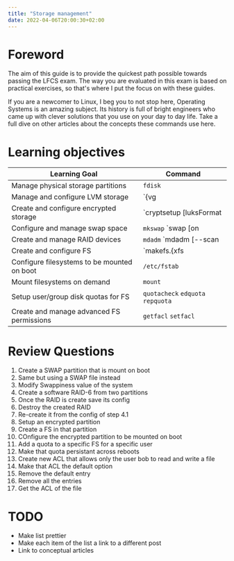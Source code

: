 ```yaml
---
title: "Storage management"
date: 2022-04-06T20:00:30+02:00
---
```


# Foreword

The aim of this guide is to provide the quickest path possible towards passing the LFCS exam.
The way you are evaluated in this exam is based on practical exercises, so that's where I put the
focus on with these guides.

If you are a newcomer to Linux, I beg you to not stop here, Operating Systems is an amazing subject.
Its history is full of bright engineers who came up with clever solutions that you use on your day to day life. Take a full dive on other articles about the concepts these commands use here.

# Learning objectives

|               Learning Goal                 |               Command                        |
| ------------------------------------------- | -------------------------------------------- |
| Manage physical storage partitions          | `fdisk`                                      |
| Manage and configure LVM storage            | `{vg|pv|lv}create` `{pv|lv}resize`           |
| Create and configure encrypted storage      | `cryptsetup [luksFormat|luksOpen|luksClose]` |
| Configure and manage swap space             | `mkswap` `swap [on|off]` `/etc/sysctl.conf`  |
| Create and manage RAID devices              | `mdadm` `mdadm [--scan|--assemble]`          |
| Create and configure FS                     | `makefs.{xfs|ext4}`                          |
| Configure filesystems to be mounted on boot | `/etc/fstab`                                 |   
| Mount filesystems on demand                 | `mount`                                      |
| Setup user/group disk quotas for FS         | `quotacheck` `edquota` `repquota`            |
| Create and manage advanced FS permissions   | `getfacl` `setfacl`                          |


# Review Questions

1. Create a SWAP partition that is mount on boot
2. Same but using a SWAP file instead
3. Modify Swappiness value of the system
4. Create a software RAID-6 from two partitions
  1. Once the RAID is create save its config
  2. Destroy the created RAID
  3. Re-create it from the config of step 4.1
5. Setup an encrypted partition
  1. Create a FS in that partition
  2. COnfigure the encrypted partition to be mounted on boot
6. Add a quota to a specific FS for a specific user
  1. Make that quota persistant across reboots
7. Create new ACL that allows only the user bob to read and write a file
  1. Make that ACL the default option
  2. Remove the default entry
  3. Remove all the entries
  4. Get the ACL of the file


# TODO

* Make list prettier
* Make each item of the list a link to a different post
* Link to conceptual articles

